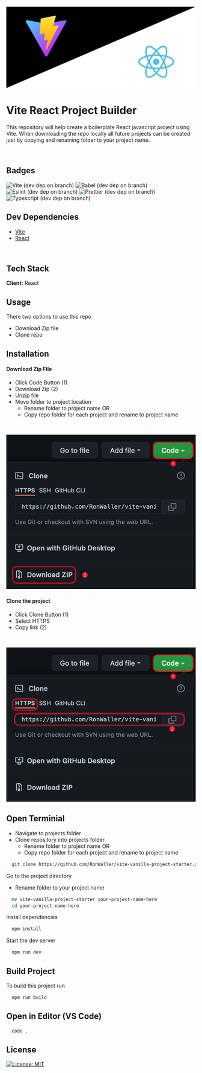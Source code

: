 ![image](./images/vite-react-banner.jpg)

# Vite React Project Builder

This repository will help create a boilerplate React javascript project using Vite. When downloading the repo locally all future projects can be created just by copying and renaming folder to your project name.

<br>

## Badges

![Vite (dev dep on branch)](https://img.shields.io/github/package-json/dependency-version/RonWaller/vite-vanilla-project-starter/dev/vite?style=flat-square&color=brightgreen)
![Babel (dev dep on branch)](https://img.shields.io/github/package-json/dependency-version/RonWaller/vite-vanilla-project-starter/dev/@babel/core?style=flat-square)
![Eslint (dev dep on branch)](https://img.shields.io/github/package-json/dependency-version/RonWaller/vite-vanilla-project-starter/dev/eslint?style=flat-square&color=yellow)
![Prettier (dev dep on branch)](https://img.shields.io/github/package-json/dependency-version/RonWaller/vite-vanilla-project-starter/dev/prettier?style=flat-square&color=red)
![Typescript (dev dep on branch)](https://img.shields.io/github/package-json/dependency-version/RonWaller/vite-vanilla-project-starter/dev/typescript?style=flat-square&color=orange)

## Dev Dependencies

- [Vite](https://vitejs.dev/)
- [React](https://reactjs.org/)

<br>

## Tech Stack

**Client:** React

## Usage

There two options to use this repo

- Download Zip file
- Clone repo

## Installation

#### Download Zip File

- Click Code Button (1)
- Download Zip (2)
- Unzip file
- Move folder to project location
  - Rename folder to project name OR
  - Copy repo folder for each project and rename to project name

</br>

![image](./images/zip_download.jpg)

#### Clone the project

- Click Clone Button (1)
- Select HTTPS
- Copy link (2)

</br>

![image](./images/clone_repo.jpg)

## Open Terminial

- Navigate to projects folder
- Clone repository into projects folder
  - Rename folder to project name OR
  - Copy repo folder for each project and rename to project name

```bash
  git clone https://github.com/RonWaller/vite-vanilla-project-starter.git
```

Go to the project directory

- Rename folder to your project name

```bash
  mv vite-vanilla-project-starter your-project-name-here
  cd your-project-name-here
```

Install dependencies

```bash
  npm install
```

Start the dev server

```bash
  npm run dev
```

## Build Project

To build this project run

```bash
  npm run build
```

## Open in Editor (VS Code)

```bash
  code .
```

## License

[![License: MIT](https://img.shields.io/badge/License-MIT-yellow.svg)](https://opensource.org/licenses/MIT)
